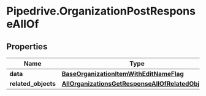 # Pipedrive.OrganizationPostResponseAllOf

## Properties

Name | Type | Description | Notes
------------ | ------------- | ------------- | -------------
**data** | [**BaseOrganizationItemWithEditNameFlag**](BaseOrganizationItemWithEditNameFlag.md) |  | [optional] 
**related_objects** | [**AllOrganizationsGetResponseAllOfRelatedObjects**](AllOrganizationsGetResponseAllOfRelatedObjects.md) |  | [optional] 


